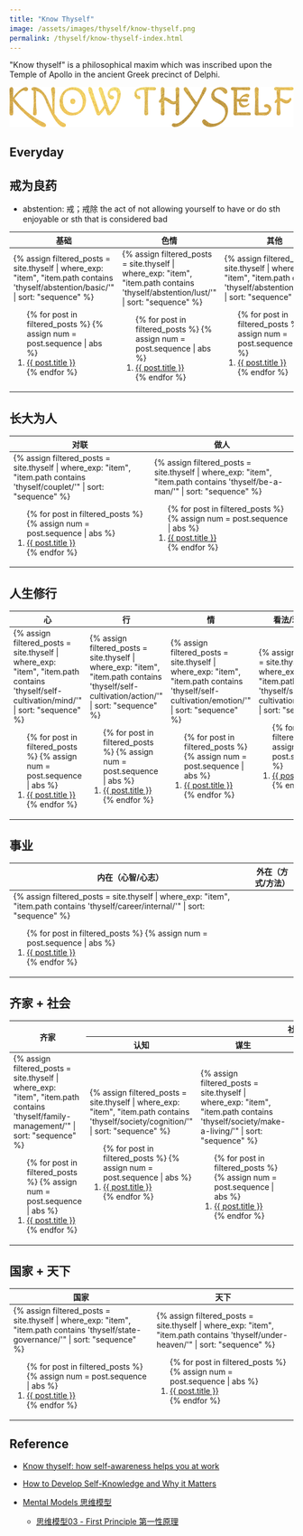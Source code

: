 ```yaml
---
title: "Know Thyself"
image: /assets/images/thyself/know-thyself.png
permalink: /thyself/know-thyself-index.html
---
```


"Know thyself" is a philosophical maxim
which was inscribed upon the Temple of Apollo in the ancient Greek precinct of Delphi.

![](/assets/images/thyself/know-thyself-gold.webp)

## Everyday

## 戒为良药

- abstention: 戒；戒除 the act of not allowing yourself to have or do sth enjoyable or sth that is considered bad

<table>
    <thead>
    <tr>
        <th style="text-align: center;">基础</th>
        <th style="text-align: center;">色情</th>
        <th style="text-align: center;">其他</th>
    </tr>
    </thead>
    <tbody>
    <tr>
        <td>
{%
assign filtered_posts = site.thyself |
where_exp: "item", "item.path contains 'thyself/abstention/basic/'" |
sort: "sequence"
%}
<ol>
    {% for post in filtered_posts %}
    {% assign num = post.sequence | abs %}
    <li>
        <a href="{{ post.url }}">{{ post.title }}</a>
    </li>
    {% endfor %}
</ol>
        </td>
        <td>
{%
assign filtered_posts = site.thyself |
where_exp: "item", "item.path contains 'thyself/abstention/lust/'" |
sort: "sequence"
%}
<ol>
    {% for post in filtered_posts %}
    {% assign num = post.sequence | abs %}
    <li>
        <a href="{{ post.url }}">{{ post.title }}</a>
    </li>
    {% endfor %}
</ol>
        </td>
        <td>
{%
assign filtered_posts = site.thyself |
where_exp: "item", "item.path contains 'thyself/abstention/other/'" |
sort: "sequence"
%}
<ol>
    {% for post in filtered_posts %}
    {% assign num = post.sequence | abs %}
    <li>
        <a href="{{ post.url }}">{{ post.title }}</a>
    </li>
    {% endfor %}
</ol>
        </td>
    </tr>
    </tbody>
</table>

## 长大为人

<table>
    <thead>
    <tr>
        <th style="text-align: center;">对联</th>
        <th style="text-align: center;">做人</th>
    </tr>
    </thead>
    <tbody>
    <tr>
        <td>
{%
assign filtered_posts = site.thyself |
where_exp: "item", "item.path contains 'thyself/couplet/'" |
sort: "sequence"
%}
<ol>
    {% for post in filtered_posts %}
    {% assign num = post.sequence | abs %}
    <li>
        <a href="{{ post.url }}">{{ post.title }}</a>
    </li>
    {% endfor %}
</ol>
        </td>
        <td>
{%
assign filtered_posts = site.thyself |
where_exp: "item", "item.path contains 'thyself/be-a-man/'" |
sort: "sequence"
%}
<ol>
    {% for post in filtered_posts %}
    {% assign num = post.sequence | abs %}
    <li>
        <a href="{{ post.url }}">{{ post.title }}</a>
    </li>
    {% endfor %}
</ol>
        </td>
    </tr>
    </tbody>
</table>

## 人生修行

<table>
    <thead>
    <tr>
        <th style="text-align: center;">心</th>
        <th style="text-align: center;">行</th>
        <th style="text-align: center;">情</th>
        <th style="text-align: center;">看法/理解/洞察力</th>
        <th style="text-align: center;">学说/教导</th>
    </tr>
    </thead>
    <tbody>
    <tr>
        <td>
{%
assign filtered_posts = site.thyself |
where_exp: "item", "item.path contains 'thyself/self-cultivation/mind/'" |
sort: "sequence"
%}
<ol>
    {% for post in filtered_posts %}
    {% assign num = post.sequence | abs %}
    <li>
        <a href="{{ post.url }}">{{ post.title }}</a>
    </li>
    {% endfor %}
</ol>
        </td>
        <td>
{%
assign filtered_posts = site.thyself |
where_exp: "item", "item.path contains 'thyself/self-cultivation/action/'" |
sort: "sequence"
%}
<ol>
    {% for post in filtered_posts %}
    {% assign num = post.sequence | abs %}
    <li>
        <a href="{{ post.url }}">{{ post.title }}</a>
    </li>
    {% endfor %}
</ol>
        </td>
        <td>
{%
assign filtered_posts = site.thyself |
where_exp: "item", "item.path contains 'thyself/self-cultivation/emotion/'" |
sort: "sequence"
%}
<ol>
    {% for post in filtered_posts %}
    {% assign num = post.sequence | abs %}
    <li>
        <a href="{{ post.url }}">{{ post.title }}</a>
    </li>
    {% endfor %}
</ol>
        </td>
        <td>
{%
assign filtered_posts = site.thyself |
where_exp: "item", "item.path contains 'thyself/self-cultivation/perception/'" |
sort: "sequence"
%}
<ol>
    {% for post in filtered_posts %}
    {% assign num = post.sequence | abs %}
    <li>
        <a href="{{ post.url }}">{{ post.title }}</a>
    </li>
    {% endfor %}
</ol>
        </td>
        <td>
{%
assign filtered_posts = site.thyself |
where_exp: "item", "item.path contains 'thyself/self-cultivation/teaching/'" |
sort: "sequence"
%}
<ol>
    {% for post in filtered_posts %}
    {% assign num = post.sequence | abs %}
    <li>
        <a href="{{ post.url }}">{{ post.title }}</a>
    </li>
    {% endfor %}
</ol>
        </td>
    </tr>
    </tbody>
</table>

## 事业

<table>
    <thead>
    <tr>
        <th style="text-align: center;">内在（心智/心志）</th>
        <th style="text-align: center;">外在（方式/方法）</th>
    </tr>
    </thead>
    <tbody>
    <tr>
        <td>
{%
assign filtered_posts = site.thyself |
where_exp: "item", "item.path contains 'thyself/career/internal/'" |
sort: "sequence"
%}
<ol>
    {% for post in filtered_posts %}
    {% assign num = post.sequence | abs %}
    <li>
        <a href="{{ post.url }}">{{ post.title }}</a>
    </li>
    {% endfor %}
</ol>
        </td>
    </tr>
    </tbody>
</table>

## 齐家 + 社会

<table>
    <thead>
    <tr>
        <th style="text-align: center;" rowspan="2">齐家</th>
        <th style="text-align: center;" colspan="4">社会</th>
    </tr>
    <tr>
        <th style="text-align: center;">认知</th>
        <th style="text-align: center;">谋生</th>
        <th style="text-align: center;">人情</th>
        <th style="text-align: center;">阶层</th>
    </tr>
    </thead>
    <tbody>
    <tr>
        <td>
{%
assign filtered_posts = site.thyself |
where_exp: "item", "item.path contains 'thyself/family-management/'" |
sort: "sequence"
%}
<ol>
    {% for post in filtered_posts %}
    {% assign num = post.sequence | abs %}
    <li>
        <a href="{{ post.url }}">{{ post.title }}</a>
    </li>
    {% endfor %}
</ol>
        </td>
        <td>
{%
assign filtered_posts = site.thyself |
where_exp: "item", "item.path contains 'thyself/society/cognition/'" |
sort: "sequence"
%}
<ol>
    {% for post in filtered_posts %}
    {% assign num = post.sequence | abs %}
    <li>
        <a href="{{ post.url }}">{{ post.title }}</a>
    </li>
    {% endfor %}
</ol>
        </td>
        <td>
{%
assign filtered_posts = site.thyself |
where_exp: "item", "item.path contains 'thyself/society/make-a-living/'" |
sort: "sequence"
%}
<ol>
    {% for post in filtered_posts %}
    {% assign num = post.sequence | abs %}
    <li>
        <a href="{{ post.url }}">{{ post.title }}</a>
    </li>
    {% endfor %}
</ol>
        </td>
        <td>
{%
assign filtered_posts = site.thyself |
where_exp: "item", "item.path contains 'thyself/society/interpersonal-relationship/'" |
sort: "sequence"
%}
<ol>
    {% for post in filtered_posts %}
    {% assign num = post.sequence | abs %}
    <li>
        <a href="{{ post.url }}">{{ post.title }}</a>
    </li>
    {% endfor %}
</ol>
        </td>
        <td>
{%
assign filtered_posts = site.thyself |
where_exp: "item", "item.path contains 'thyself/society/social-status/'" |
sort: "sequence"
%}
<ol>
    {% for post in filtered_posts %}
    {% assign num = post.sequence | abs %}
    <li>
        <a href="{{ post.url }}">{{ post.title }}</a>
    </li>
    {% endfor %}
</ol>
        </td>
    </tr>
    </tbody>
</table>

## 国家 + 天下

<table>
    <thead>
    <tr>
        <th style="text-align: center;">国家</th>
        <th style="text-align: center;">天下</th>
    </tr>
    </thead>
    <tbody>
    <tr>
        <td>
{%
assign filtered_posts = site.thyself |
where_exp: "item", "item.path contains 'thyself/state-governance/'" |
sort: "sequence"
%}
<ol>
    {% for post in filtered_posts %}
    {% assign num = post.sequence | abs %}
    <li>
        <a href="{{ post.url }}">{{ post.title }}</a>
    </li>
    {% endfor %}
</ol>
        </td>
        <td>
{%
assign filtered_posts = site.thyself |
where_exp: "item", "item.path contains 'thyself/under-heaven/'" |
sort: "sequence"
%}
<ol>
    {% for post in filtered_posts %}
    {% assign num = post.sequence | abs %}
    <li>
        <a href="{{ post.url }}">{{ post.title }}</a>
    </li>
    {% endfor %}
</ol>
        </td>
    </tr>
    </tbody>
</table>

## Reference

- [Know thyself: how self-awareness helps you at work](https://www.atlassian.com/blog/teamwork/know-thyself-how-self-awareness-helps-you-at-work)
- [How to Develop Self-Knowledge and Why it Matters](https://proveritas.com.au/blog-home/how-to-develop-self-knowledge-and-why-it-matters)

- [Mental Models 思维模型](https://idtimw.com/tag/mental-models/)
    - [思维模型03 - First Principle 第一性原理](https://idtimw.com/first-principle/)
